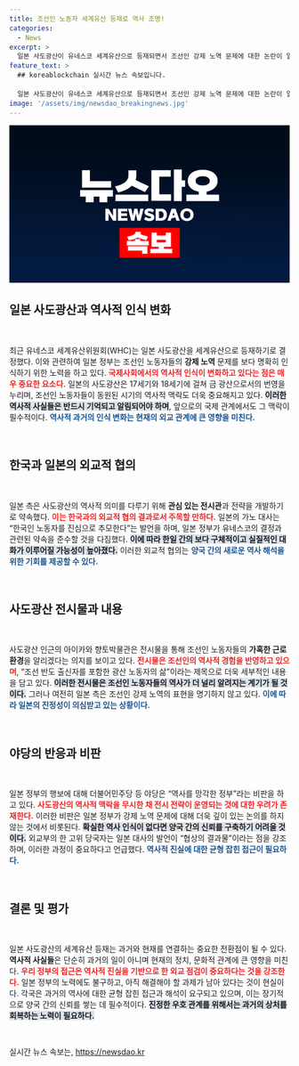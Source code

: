 ```yaml
---
title: 조선인 노동자 세계유산 등재로 역사 조명!
categories:
  - News
excerpt: >
  일본 사도광산이 유네스코 세계유산으로 등재되면서 조선인 강제 노역 문제에 대한 논란이 일고 있다. 외교부는 일본 측의 전시 전략 개선을 고려해 동의했지만, 강제 노역 표현은 누락되어 비판이 제기됐다. 한일 관계의 복잡성이 여실히 드러난 가운데, 과거 약속의 이행 여부가 주목받고 있다.
feature_text: >
  ## koreablockchain 실시간 뉴스 속보입니다.

  일본 사도광산이 유네스코 세계유산으로 등재되면서 조선인 강제 노역 문제에 대한 논란이 일고 있다. 외교부는 일본 측의 전시 전략 개선을 고려해 동의했지만, 강제 노역 표현은 누락되어 비판이 제기됐다. 한일 관계의 복잡성이 여실히 드러난 가운데, 과거 약속의 이행 여부가 주목받고 있다.
image: '/assets/img/newsdao_breakingnews.jpg'
---
```


<p><img src="/assets/img/newsdao_breakingnews.jpg" alt="koreablockchain 속보" /></p>

<h2 data-ke-size="size26">일본 사도광산과 역사적 인식 변화</h2>

<p data-ke-size="size16">&nbsp;</p>

<p>최근 유네스코 세계유산위원회(WHC)는 일본 사도광산을 세계유산으로 등재하기로 결정했다. 이와 관련하여 일본 정부는 조선인 노동자들의 <b>강제 노역</b> 문제를 보다 명확히 인식하기 위한 노력을 하고 있다. <b><span style="color: #ee2323;">국제사회에서의 역사적 인식이 변화하고 있다는 점은 매우 중요한 요소다.</span></b> 일본의 사도광산은 17세기와 18세기에 걸쳐 금 광산으로서의 번영을 누리며, 조선인 노동자들이 동원된 시기의 역사적 맥락도 더욱 중요해지고 있다. <b><span style="background-color: #21538527;">이러한 역사적 사실들은 반드시 기억되고 알림되어야 하며</span></b>, 앞으로의 국제 관계에서도 그 맥락이 필수적이다. <b><span style="color: #1a5490;">역사적 과거의 인식 변화는 현재의 외교 관계에 큰 영향을 미친다.</span></b> </p>

<p data-ke-size="size16">&nbsp;</p>

<h2 data-ke-size="size26">한국과 일본의 외교적 협의</h2>

<p data-ke-size="size16">&nbsp;</p>

<p>일본 측은 사도광산의 역사적 의미를 다루기 위해 <b>관심 있는 전시관</b>과 전략을 개발하기로 약속했다. <b><span style="color: #ee2323;">이는 한국과의 외교적 협의 결과로서 주목할 만하다.</span></b> 일본의 가노 대사는 “한국인 노동자를 진심으로 추모한다”는 발언을 하며, 일본 정부가 유네스코의 결정과 관련된 약속을 준수할 것을 다짐했다. <b><span style="background-color: #21538527;">이에 따라 한일 간의 보다 구체적이고 실질적인 대화가 이루어질 가능성이 높아졌다.</span></b> 이러한 외교적 협의는 <b><span style="color: #1a5490;">양국 간의 새로운 역사 해석을 위한 기회를 제공할 수 있다.</span></b></p>

<p data-ke-size="size16">&nbsp;</p>

<h2 data-ke-size="size26">사도광산 전시물과 내용</h2>

<p data-ke-size="size16">&nbsp;</p>

<p>사도광산 인근의 아이카와 향토박물관은 전시물을 통해 조선인 노동자들의 <b>가혹한 근로 환경</b>을 알리겠다는 의지를 보이고 있다. <b><span style="color: #ee2323;">전시물은 조선인의 역사적 경험을 반영하고 있으며</span></b>, “조선 반도 출신자를 포함한 광산 노동자의 삶”이라는 제목으로 더욱 세부적인 내용을 담고 있다. <b><span style="background-color: #21538527;">이러한 전시물은 조선인 노동자들의 역사가 더 널리 알려지는 계기가 될 것이다.</span></b> 그러나 여전히 일본 측은 조선인 강제 노역의 표현을 명기하지 않고 있다. <b><span style="color: #1a5490;">이에 따라 일본의 진정성이 의심받고 있는 상황이다.</span></b></p>

<p data-ke-size="size16">&nbsp;</p>

<h2 data-ke-size="size26">야당의 반응과 비판</h2>

<p data-ke-size="size16">&nbsp;</p>

<p>일본 정부의 행보에 대해 더불어민주당 등 야당은 “역사를 망각한 정부”라는 비판을 하고 있다. <b><span style="color: #ee2323;">사도광산의 역사적 맥락을 무시한 채 전시 전략이 운영되는 것에 대한 우려가 존재한다.</span></b> 이러한 비판은 일본 정부가 강제 노역 문제에 대해 더욱 깊이 있는 논의를 하지 않는 것에서 비롯된다. <b><span style="background-color: #21538527;">확실한 역사 인식이 없다면 양국 간의 신뢰를 구축하기 어려울 것이다.</span></b> 외교부의 한 고위 당국자는 일본 대사의 발언이 “협상의 결과물”이라는 점을 강조하며, 이러한 과정이 중요하다고 언급했다. <b><span style="color: #1a5490;">역사적 진실에 대한 균형 잡힌 접근이 필요하다.</span></b></p>

<p data-ke-size="size16">&nbsp;</p>

<h2 data-ke-size="size26">결론 및 평가</h2>

<p data-ke-size="size16">&nbsp;</p>

<p>일본 사도광산의 세계유산 등재는 과거와 현재를 연결하는 중요한 전환점이 될 수 있다. <b>역사적 사실들</b>은 단순히 과거의 일이 아니며 현재의 정치, 문화적 관계에 큰 영향을 미친다. <b><span style="color: #ee2323;">우리 정부의 접근은 역사적 진실을 기반으로 한 외교 점검이 중요하다는 것을 강조한다.</span></b> 일본 정부의 노력에도 불구하고, 아직 해결해야 할 과제가 남아 있다는 것이 현실이다. 각국은 과거의 역사에 대한 균형 잡힌 접근과 해석이 요구되고 있으며, 이는 장기적으로 양국 간의 신뢰를 쌓는 데 필수적이다. <b><span style="background-color: #21538527;">진정한 우호 관계를 위해서는 과거의 상처를 회복하는 노력이 필요하다.</span></b> </p>

<p data-ke-size="size16">&nbsp;</p>
실시간 뉴스 속보는, <a href="https://newsdao.kr" rel="dofollow">https://newsdao.kr</a>


